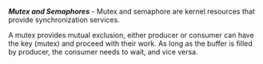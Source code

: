 ***Mutex and Semaphores*** - Mutex and semaphore are kernel resources that provide synchronization services.

A mutex provides mutual exclusion, either producer or consumer can have the key (mutex) and proceed with their work. As long as the buffer is filled by producer, the consumer needs to wait, and vice versa.